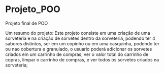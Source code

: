 # Projeto_POO

Projeto final de POO

Um resumo do projeto:
Este projeto consiste em uma criação de uma sorveteria e na criação de sorvetes dentro da sorveteria, podendo ter 4 sabores distintos, ser em um copinho ou em uma casquinha, podendo ter ou nao cobertura e granulado, o usuario poderá adicionar os sorvetes criados em um carrinho de compras, ver o valor total do carrinho de copras, limpar o carrinho de compras, e ver todos os sorvetes criados na sorveteria;